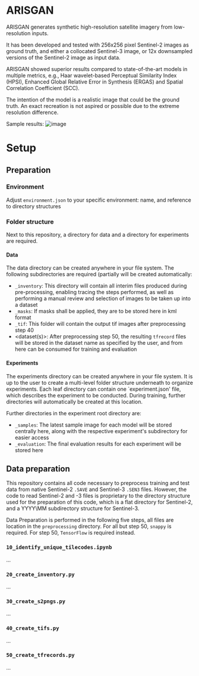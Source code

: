 # ARISGAN
ARISGAN generates synthetic high-resolution satellite imagery from low-resolution inputs.

It has been developed and tested with 256x256 pixel Sentinel-2 images as ground truth, and either a collocated Sentinel-3 image,
or 12x downsampled versions of the Sentinel-2 image as input data.

ARISGAN showed superior results compared to state-of-the-art models in multiple metrics, e.g., Haar wavelet-based Perceptual Similarity Index (HPSI),
Enhanced Global Relative Error in Synthesis (ERGAS) and Spatial Correlation Coefficient (SCC).

The intention of the model is a realistic image that could be the ground truth. An exact recreation is not aspired or possible due to the extreme
resolution difference.

Sample results:
![image](https://github.com/ucabcbo/ARISGAN/assets/115581327/e44be4c0-a635-4a0b-9e5c-fc242075ec0a)

# Setup

## Preparation

### Environment

Adjust `environment.json` to your specific environment: name, and reference to directory structures

### Folder structure

Next to this repository, a directory for data and a directory for experiments are required.

#### Data

The data directory can be created anywhere in your file system. The following subdirectories are required (partially will be created
automatically:

- `_inventory`: This directory will contain all interim files produced during pre-processing, enabling tracing the steps performed, as well as performing a manual review and selection of images to be taken up into a dataset
- `_masks`: If masks shall be applied, they are to be stored here in kml format
- `_tif`: This folder will contain the output tif images after preprocessing step 40
- \<dataset(s)\>: After preprocessing step 50, the resulting `tfrecord` files will be stored in the dataset name as specified by the user, and from here can be consumed for training and evaluation

#### Experiments

The experiments directory can be created anywhere in your file system. It is up to the user to create a multi-level folder structure underneath to organize
experiments. Each leaf directory can contain one `experiment.json' file, which describes the experiment to be conducted. During training, further directories
will automatically be created at this location.

Further directories in the experiment root directory are:

- `_samples`: The latest sample image for each model will be stored centrally here, along with the respective experiment's subdirectory for easier access
- `_evaluation`: The final evaluation results for each experiment will be stored here

## Data preparation

This repository contains all code necessary to preprocess training and test data from native Sentinel-2 `.SAVE` and Sentinel-3 `.SEN3` files.
However, the code to read Sentinel-2 and -3 files is proprietary to the directory structure used for the preparation of this code, which is
a flat directory for Sentinel-2, and a YYYY\MM subdirectory structure for Sentinel-3.

Data Preparation is performed in the following five steps, all files are location in the `preprocessing` directory. For all but step 50, `snappy` is required.
For step 50, `TensorFlow` is required instead.

### `10_identify_unique_tilecodes.ipynb`

...

### `20_create_inventory.py`

...

### `30_create_s2pngs.py`

...

### `40_create_tifs.py`

...

### `50_create_tfrecords.py`

...
